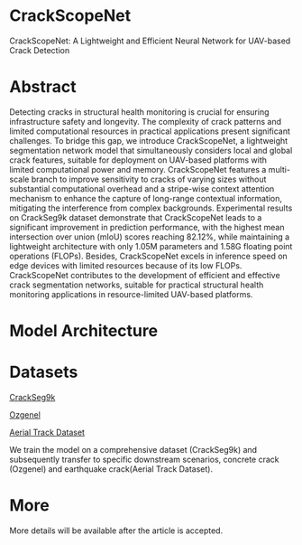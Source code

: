 # CrackScopeNet

CrackScopeNet: A Lightweight and Efficient Neural Network for UAV-based Crack Detection

</hr>

# Abstract

Detecting cracks in structural health monitoring is crucial for ensuring infrastructure safety and longevity. The complexity of crack patterns and limited computational resources in practical applications present significant challenges. To bridge this gap, we introduce CrackScopeNet, a lightweight segmentation network model that simultaneously considers local and global crack features, suitable for deployment on UAV-based platforms with limited computational power and memory. CrackScopeNet features a multi-scale branch to improve sensitivity to cracks of varying sizes without substantial computational overhead and a stripe-wise context attention mechanism to enhance the capture of long-range contextual information, mitigating the interference from complex backgrounds. Experimental results on CrackSeg9k dataset demonstrate that CrackScopeNet leads to a significant improvement in prediction performance, with the highest mean intersection over union (mIoU) scores reaching 82.12\%, while maintaining a lightweight architecture with only 1.05M parameters and 1.58G floating point operations (FLOPs). Besides, CrackScopeNet excels in inference speed on edge devices with limited resources because of its low FLOPs. CrackScopeNet contributes to the development of efficient and effective crack segmentation networks, suitable for practical structural health monitoring applications in resource-limited UAV-based platforms.


# Model Architecture


# Datasets
[CrackSeg9k](https://github.com/Dhananjay42/crackseg9k)

[Ozgenel](https://data.mendeley.com/datasets/jwsn7tfbrp/1)

[Aerial Track Dataset](https://github.com/zhhongsh/UAV-Benchmark-Dataset-for-Highway-Crack-Segmentation)

We train the model on a comprehensive dataset (CrackSeg9k) and subsequently transfer to specific downstream scenarios, concrete crack (Ozgenel) and earthquake crack(Aerial Track Dataset).

# More
More details will be available after the article is accepted.